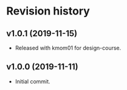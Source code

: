 Revision history
=======================



v1.0.1 (2019-11-15)
------------------------

* Released with kmom01 for design-course.



v1.0.0 (2019-11-11)
------------------------

* Initial commit.
